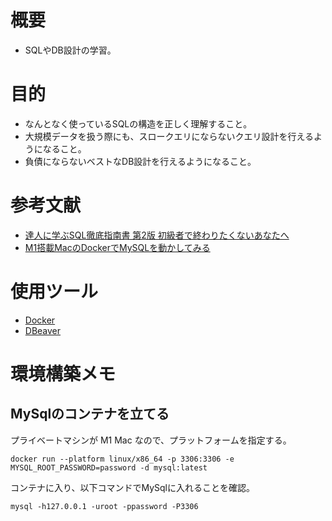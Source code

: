 # 概要
- SQLやDB設計の学習。

# 目的
- なんとなく使っているSQLの構造を正しく理解すること。
- 大規模データを扱う際にも、スロークエリにならないクエリ設計を行えるようになること。
- 負債にならないベストなDB設計を行えるようになること。

# 参考文献
- [達人に学ぶSQL徹底指南書 第2版 初級者で終わりたくないあなたへ](https://www.amazon.co.jp/-/en/%E3%83%9F%E3%83%83%E3%82%AF/dp/4798157821/ref=pd_lpo_1?pd_rd_i=4798157821&psc=1)
- [M1搭載MacのDockerでMySQLを動かしてみる](https://gihyo.jp/dev/serial/01/mysql-road-construction-news/0167)

# 使用ツール
- [Docker](https://www.docker.com/)
- [DBeaver](https://dbeaver.io/)

# 環境構築メモ

## MySqlのコンテナを立てる
プライベートマシンが M1 Mac なので、プラットフォームを指定する。
```
docker run --platform linux/x86_64 -p 3306:3306 -e MYSQL_ROOT_PASSWORD=password -d mysql:latest
```
コンテナに入り、以下コマンドでMySqlに入れることを確認。
```
mysql -h127.0.0.1 -uroot -ppassword -P3306
```